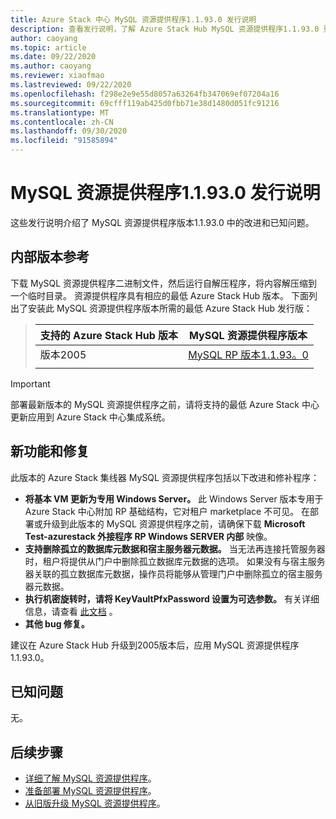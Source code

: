 ```yaml
---
title: Azure Stack 中心 MySQL 资源提供程序1.1.93.0 发行说明
description: 查看发行说明，了解 Azure Stack Hub MySQL 资源提供程序1.1.93.0 更新中的新增功能。
author: caoyang
ms.topic: article
ms.date: 09/22/2020
ms.author: caoyang
ms.reviewer: xiaofmao
ms.lastreviewed: 09/22/2020
ms.openlocfilehash: f298e2e9e55d8057a63264fb347069ef07204a16
ms.sourcegitcommit: 69cfff119ab425d0fbb71e38d1480d051fc91216
ms.translationtype: MT
ms.contentlocale: zh-CN
ms.lasthandoff: 09/30/2020
ms.locfileid: "91585894"
---
```

# <a name="mysql-resource-provider-11930-release-notes"></a>MySQL 资源提供程序1.1.93.0 发行说明

这些发行说明介绍了 MySQL 资源提供程序版本1.1.93.0 中的改进和已知问题。

## <a name="build-reference"></a>内部版本参考
下载 MySQL 资源提供程序二进制文件，然后运行自解压程序，将内容解压缩到一个临时目录。 资源提供程序具有相应的最低 Azure Stack Hub 版本。 下面列出了安装此 MySQL 资源提供程序版本所需的最低 Azure Stack Hub 发行版：

> |支持的 Azure Stack Hub 版本|MySQL 资源提供程序版本|
> |-----|-----|
> |版本2005|[MySQL RP 版本1.1.93。0](https://aka.ms/azshmysqlrp11930)|  
> |     |     |

> [!IMPORTANT]
> 部署最新版本的 MySQL 资源提供程序之前，请将支持的最低 Azure Stack 中心更新应用到 Azure Stack 中心集成系统。

## <a name="new-features-and-fixes"></a>新功能和修复

此版本的 Azure Stack 集线器 MySQL 资源提供程序包括以下改进和修补程序：

- **将基本 VM 更新为专用 Windows Server。** 此 Windows Server 版本专用于 Azure Stack 中心附加 RP 基础结构，它对租户 marketplace 不可见。 在部署或升级到此版本的 MySQL 资源提供程序之前，请确保下载 **Microsoft Test-azurestack 外接程序 RP Windows SERVER 内部** 映像。
- **支持删除孤立的数据库元数据和宿主服务器元数据。** 当无法再连接托管服务器时，租户将提供从门户中删除孤立数据库元数据的选项。 如果没有与宿主服务器关联的孤立数据库元数据，操作员将能够从管理门户中删除孤立的宿主服务器元数据。
- **执行机密旋转时，请将 KeyVaultPfxPassword 设置为可选参数。** 有关详细信息，请查看 [此文档](azure-stack-sql-resource-provider-maintain.md#secrets-rotation) 。
- **其他 bug 修复。**

建议在 Azure Stack Hub 升级到2005版本后，应用 MySQL 资源提供程序1.1.93.0。

## <a name="known-issues"></a>已知问题
无。

## <a name="next-steps"></a>后续步骤

- [详细了解 MySQL 资源提供程序](azure-stack-mysql-resource-provider.md)。
- [准备部署 MySQL 资源提供程序](azure-stack-mysql-resource-provider-deploy.md#prerequisites)。
- [从旧版升级 MySQL 资源提供程序](azure-stack-mysql-resource-provider-update.md)。
